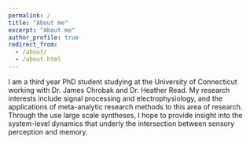 ```yaml
---
permalink: /
title: "About me"
excerpt: "About me"
author_profile: true
redirect_from: 
  - /about/
  - /about.html
---
```


I am a third year PhD student studying at the University of Connecticut working with Dr. James Chrobak and Dr. Heather Read. My research interests include signal processing and electrophysiology, and the applications of meta-analytic research methods to this area of research. Through the use large scale syntheses, I hope to provide insight into the system-level dynamics that underly the intersection between sensory perception and memory.

